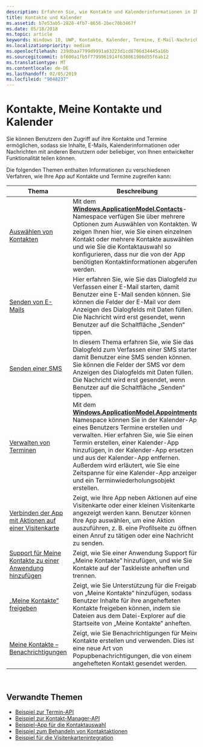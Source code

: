```yaml
---
description: Erfahren Sie, wie Kontakte und Kalenderinformationen in Ihrer UWP-App verwendet werden.
title: Kontakte und Kalender
ms.assetid: b7e53ab5-2828-4fb7-8656-2bec70b3467f
ms.date: 05/18/2018
ms.topic: article
keywords: Windows 10, UWP, Kontakte, Kalender, Termine, E-Mail-Nachrichten
ms.localizationpriority: medium
ms.openlocfilehash: 239dbaa7799d9991a63223d1cd8706d34445a16b
ms.sourcegitcommit: bf600a1fb5f7799961914f638061986d55f6ab12
ms.translationtype: MT
ms.contentlocale: de-DE
ms.lasthandoff: 02/05/2019
ms.locfileid: "9048237"
---
```

# <a name="contacts-my-people-and-calendar"></a>Kontakte, Meine Kontakte und Kalender


Sie können Benutzern den Zugriff auf ihre Kontakte und Termine ermöglichen, sodass sie Inhalte, E-Mails, Kalenderinformationen oder Nachrichten mit anderen Benutzern oder beliebiger, von Ihnen entwickelter Funktionalität teilen können.

Die folgenden Themen enthalten Informationen zu verschiedenen Verfahren, wie Ihre App auf Kontakte und Termine zugreifen kann:

| Thema | Beschreibung |
|-------|-------------|
| [Auswählen von Kontakten](selecting-contacts.md) | Mit dem [<strong>Windows.ApplicationModel.Contacts</strong>](https://msdn.microsoft.com/library/windows/apps/BR225002)-Namespace verfügen Sie über mehrere Optionen zum Auswählen von Kontakten. Wir zeigen Ihnen hier, wie Sie einen einzelnen Kontakt oder mehrere Kontakte auswählen und wie Sie die Kontaktauswahl so konfigurieren, dass nur die von der App benötigten Kontaktinformationen abgerufen werden. |
| [Senden von E-Mails](sending-email.md) | Hier erfahren Sie, wie Sie das Dialogfeld zum Verfassen einer E-Mail starten, damit Benutzer eine E-Mail senden können. Sie können die Felder der E-Mail vor dem Anzeigen des Dialogfelds mit Daten füllen. Die Nachricht wird erst gesendet, wenn Benutzer auf die Schaltfläche „Senden“ tippen. |
| [Senden einer SMS](sending-an-sms-message.md) | In diesem Thema erfahren Sie, wie Sie das Dialogfeld zum Verfassen einer SMS starten, damit Benutzer eine SMS senden können. Sie können die Felder der SMS vor dem Anzeigen des Dialogfelds mit Daten füllen. Die Nachricht wird erst gesendet, wenn Benutzer auf die Schaltfläche „Senden“ tippen. |
| [Verwalten von Terminen](managing-appointments.md) | Mit dem [<strong>Windows.ApplicationModel.Appointments</strong>](https://msdn.microsoft.com/library/windows/apps/Dn263359)-Namespace können Sie in der Kalender-App eines Benutzers Termine erstellen und verwalten. Hier erfahren Sie, wie Sie einen Termin erstellen, einer Kalender-App hinzufügen, in der Kalender-App ersetzen und aus der Kalender-App entfernen. Außerdem wird erläutert, wie Sie eine Zeitspanne für eine Kalender-App anzeigen und ein Terminwiederholungsobjekt erstellen. |
| [Verbinden der App mit Aktionen auf einer Visitenkarte](integrating-with-contacts.md) | Zeigt, wie Ihre App neben Aktionen auf einer Visitenkarte oder einer kleinen Visitenkarte angezeigt werden kann. Benutzer können Ihre App auswählen, um eine Aktion auszuführen, z. B. eine Profilseite zu öffnen, einen Anruf zu tätigen oder eine Nachricht zu senden. |
| [Support für Meine Kontakte zu einer Anwendung hinzufügen](my-people-support.md) | Zeigt, wie Sie einer Anwendung Support für „Meine Kontakte” hinzufügen, und wie Sie Kontakte auf der Taskleiste anheften und trennen. |
| [„Meine Kontakte” freigeben](my-people-sharing.md) | Zeigt, wie Sie Unterstützung für die Freigabe von „Meine Kontakte” hinzufügen, sodass Benutzer Inhalte für ihre angehefteten Kontakte freigeben können, indem sie Dateien aus dem Datei-Explorer auf die Startseite von „Meine Kontakte” anheften. |
| [Meine Kontakte – Benachrichtigungen](my-people-notifications.md) | Zeigt, wie Sie Benachrichtigungen für Meine Kontakte erstellen und verwenden. Dies ist eine neue Art von Popupbenachrichtigungen, die von einem angehefteten Kontakt gesendet werden. |

 

## <a name="related-topics"></a>Verwandte Themen

* [Beispiel zur Termin-API](https://go.microsoft.com/fwlink/p/?linkid=309836)
* [Beispiel zur Kontakt-Manager-API](https://go.microsoft.com/fwlink/p/?LinkID=310079)
* [Beispiel-App für die Kontaktauswahl](https://go.microsoft.com/fwlink/p/?linkid=231575)
* [Beispiel zum Behandeln von Kontaktaktionen](https://go.microsoft.com/fwlink/p/?LinkID=320151)
* [Beispiel für die Visitenkartenintegration](https://github.com/Microsoft/Windows-universal-samples/tree/master/Samples/ContactCardIntegration)
